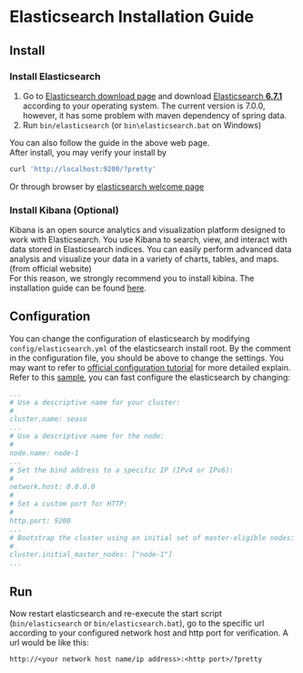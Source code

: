 # Elasticsearch Installation Guide

## Install
### Install Elasticsearch
1. Go to [Elasticsearch download page](https://www.elastic.co/downloads/elasticsearch) and download 
[Elasticsearch **6.7.1**](https://www.elastic.co/downloads/past-releases/elasticsearch-6-7-1#) 
according to your operating system. The current version is 7.0.0, however, it has some problem with maven dependency of 
spring data.   
2. Run `bin/elasticsearch` (or `bin\elasticsearch.bat` on Windows)

You can also follow the guide in the above web page.  
After install, you may verify your install by
```bash
curl 'http://localhost:9200/?pretty'
```
Or through browser by [elasticsearch welcome page](http://localhost:9200/?pretty)
### Install Kibana (Optional)
Kibana is an open source analytics and visualization platform designed to work with Elasticsearch. You use Kibana to 
search, view, and interact with data stored in Elasticsearch indices. You can easily perform advanced data analysis and
visualize your data in a variety of charts, tables, and maps. (from official website)  
For this reason, we strongly recommend you to install kibina. The installation guide can be found 
[here](https://www.elastic.co/guide/en/kibana/current/install.html).  

## Configuration
You can change the configuration of elasticsearch by modifying `config/elasticsearch.yml` of the elasticsearch install
root. By the comment in the configuration file, you should be above to change the settings. You may want to refer to 
[official configuration tutorial](https://www.elastic.co/guide/en/elasticsearch/reference/2.3/setup-configuration.html)
for more detailed explain.    
Refer to this [sample](../../config/elasticsearch.yml), you can fast configure the elasticsearch by changing:
```yaml
...
# Use a descriptive name for your cluster:
#
cluster.name: seaso
...
# Use a descriptive name for the node:
#
node.name: node-1
...
# Set the bind address to a specific IP (IPv4 or IPv6):
#
network.host: 0.0.0.0
#
# Set a custom port for HTTP:
#
http.port: 9200
...
# Bootstrap the cluster using an initial set of master-eligible nodes:
#
cluster.initial_master_nodes: ["node-1"]
...
```
## Run
Now restart elasticsearch and re-execute the start script (`bin/elasticsearch` or `bin/elasticsearch.bat`), go to the 
specific url according to your configured network host and http port for verification.
A url would be like this:
```
http://<your network host name/ip address>:<http port>/?pretty
```
